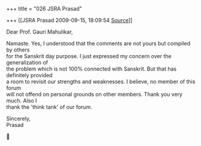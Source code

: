 +++
title = "026 JSRA Prasad"

+++
[[JSRA Prasad	2009-09-15, 18:09:54 [Source](https://groups.google.com/g/bvparishat/c/XPU2nF4QEoU)]]



Dear Prof. Gauri Mahulikar,  
  
Namaste. Yes, I understood that the comments are not yours but compiled by others  
for the Sanskrit day purpose. I just expressed my concern over the generalization of  
the problem which is not 100% connected with Sanskrit. But that has definitely provided  
a room to revisit our strengths and weaknesses. I believe, no member of this forum  
will not offend on personal grounds on other members. Thank you very much. Also I  
thank the 'think tank' of our forum.  
  
Sincerely,  
Prasad



